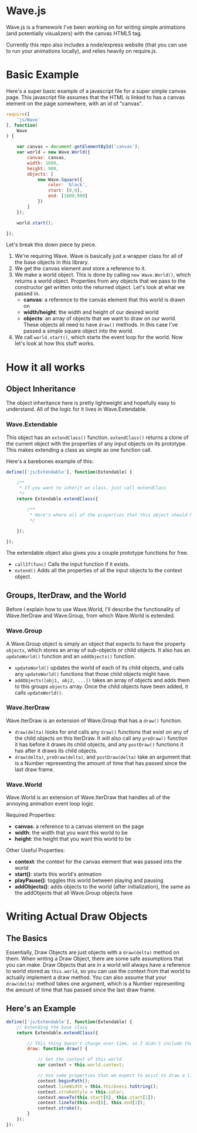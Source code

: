 # Wave.js

Wave.js is a framework I've been working on for writing simple animations (and potentially visualizers) with the canvas HTML5 tag.

Currently this repo also includes a node/express website (that you can use to run your animations locally), and relies heavily on require.js.

# Basic Example

Here's a super basic example of a javascript file for a super simple canvas page.  This javascript file assumes that the HTML is linked to has a canvas element on the page somewhere, with an id of "canvas".

```javascript
require([
    'js/Wave'
], function(
    Wave
) {

    var canvas = document.getElementById('canvas');
    var world = new Wave.World({
        canvas: canvas,
        width: 1600,
        height: 900,
        objects: [
            new Wave.Square({
                color: 'black',
                start: [0,0],
                end: [1600,900]
            })
        ]
    });

    world.start();

});
```

Let's break this down piece by piece.

1. We're requiring Wave.  Wave is basically just a wrapper class for all of the base objects in this library.
2. We get the canvas element and store a reference to it.
3. We make a world object.  This is done by calling `new Wave.World()`, which returns a world object.  Properties from any objects that we pass to the constructor get written onto the returned object.  Let's look at what we passed in.
    - **canvas**: a reference to the canvas element that this world is drawn on
    - **width/height**: the width and height of our desired world
    - **objects**: an array of objects that we want to draw on our world.  These objects all need to have `draw()` methods.  In this case I've passed a simple square object into the world.
4. We call `world.start()`, which starts the event loop for the world.  Now let's look at how this stuff works.

# How it all works

## Object Inheritance
The object inheritance here is pretty lightweight and hopefully easy to understand.  All of the logic for it lives in Wave.Extendable.

### Wave.Extendable
This object has an `extendClass()` function.  `extendClass()` returns a clone of the current object with the properties of any input objects on its prototype.  This makes extending a class as simple as one function call.

Here's a barebones example of this:
```javascript
define(['js/Extendable'], function(Extendable) {

    /**
     * If you want to inherit an class, just call extendClass
     */
    return Extendable.extendClass({

        /**
         * Here's where all of the properties that this object should have go
         */

    });

});
```

The extendable object also gives you a couple prototype functions for free.
- `callIf(func)` Calls the input function if it exists.
- `extend()` Adds all the properties of all the input objects to the context object.

## Groups, IterDraw, and the World
Before I explain how to use Wave.World, I'll describe the functionality of Wave.IterDraw and Wave.Group, from which Wave.World is extended.

### Wave.Group
A Wave.Group object is simply an object that expects to have the property `objects`, which stores an array of sub-objects or child objects.  It also has an `updateWorld()` function and an `addObjects()` function.
- `updateWorld()` updates the world of each of its child objects, and calls any `updateWorld()` functions that those child objects might have.
- `addObjects([obj1, obj2, ...])` takes an array of objects and adds them to this groups `objects` array.  Once the child objects have been added, it calls `updateWorld()`.

### Wave.IterDraw
Wave.IterDraw is an extension of Wave.Group that has a `draw()` function.
- `draw(delta)` looks for and calls any `draw()` functions that exist on any of the child objects on this IterDraw.  It will also call any `preDraw()` function it has before it draws its child objects, and any `postDraw()` functions it has after it draws its child objects.
- `draw(delta)`, `preDraw(delta)`, and `postDraw(delta)` take an argument that is a Number representing the amount of time that has passed since the last draw frame.

### Wave.World
Wave.World is an extension of Wave.IterDraw that handles all of the annoying animation event loop logic.

Required Properties:
- **canvas**: a reference to a canvas element on the page
- **width**: the width that you want this world to be
- **height**: the height that you want this world to be

Other Useful Properties:
- **context**: the context for the canvas element that was passed into the world
- **start()**: starts this world's animation
- **playPause()**: toggles this world between playing and pausing
- **addObjects()**: adds objects to the world (after initialization), the same as the addObjects that all Wave.Group objects have

# Writing Actual Draw Objects

## The Basics

Essentially, Draw Objects are just objects with a `draw(delta)` method on them.  When writing a Draw Object, there are some safe assumptions that you can make.  Draw Objects that are in a world will always have a reference to world stored as `this.world`, so you can use the context from that world to actually implement a draw method.  You can also assume that your `draw(delta)` method takes one argument, which is a Number representing the amount of time that has passed since the last draw frame.

## Here's an Example

```javascript
define(['js/Extendable'], function(Extendable) {
    // Extending the base class
    return Extendable.extendClass({

        // This thing doesn't change over time, so I didn't include the delta argument
        draw: function draw() {

            // Get the context of this world
            var context = this.world.context;

            // Use some properties that we expect to exist to draw a line!
            context.beginPath();
            context.lineWidth = this.thickness.toString();
            context.strokeStyle = this.color;
            context.moveTo(this.start[0], this.start[1]);
            context.lineTo(this.end[0], this.end[1]);
            context.stroke();
        }
    });
});
```

